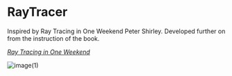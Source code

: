 # RayTracer
Inspired by Ray Tracing in One Weekend Peter Shirley. Developed further on from the instruction of the book.

[_Ray Tracing in One Weekend_](https://raytracing.github.io/books/RayTracingInOneWeekend.html)


![image(1)](https://github.com/user-attachments/assets/c60eb16f-caa0-4c14-a791-2bed7c1b4e54)
